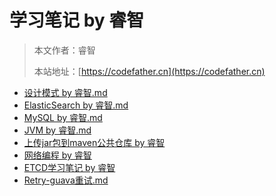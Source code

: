 # 学习笔记 by 睿智

> 本文作者：睿智
>
> 本站地址：[https://codefather.cn](https://codefather.cn)

- [设计模式 by 睿智.md ](设计模式%20by%20睿智.md)
- [ElasticSearch by 睿智.md](ElasticSearch%20by%20睿智.md)
- [MySQL by 睿智.md](MySQL%20by%20睿智.md)
- [JVM by 睿智.md](JVM%20by%20睿智.md)
- [上传jar包到maven公共仓库 by 睿智](上传jar包到maven公共仓库.md)
- [网络编程 by 睿智](网络编程.md)
- [ETCD学习笔记 by 睿智](Etcd学习笔记.md)
- [Retry-guava重试.md](Retry-guava重试.md)



